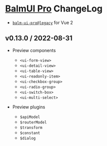 # [BalmUI Pro](https://pro.balmjs.com/) ChangeLog

- [`balm-ui-pro@legacy`](https://github.com/balmjs/balm-ui-pro/tree/legacy) for Vue 2

## v0.13.0 / 2022-08-31

- Preview components

  - `<ui-form-view>`
  - `<ui-detail-view>`
  - `<ui-table-view>`
  - `<ui-readonly-item>`
  - `<ui-checkbox-group>`
  - `<ui-radio-group>`
  - `<ui-switch-box>`
  - `<ui-multi-select>`

- Preview plugins
  - `$apiModel`
  - `$routerModel`
  - `$transform`
  - `$constant`
  - `$dialog`
